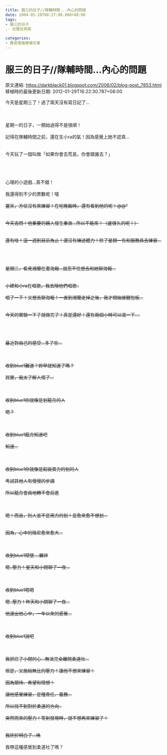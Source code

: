 ```yaml
---
title: 服三的日子//隊輔時間...內心的問題
date: 2004-05-20T00:27:00.000+08:00
tags: 
- 服三的日子
,- 社服社與我

categories:
- 舊部落格移植文章
---
```


# 服三的日子//隊輔時間...內心的問題

原文連結: https://darkblack01.blogspot.com/2006/02/blog-post_7853.html
移植時的最後更新日期: 2012-01-29T16:22:30.787+08:00

今天是星期三了！過了兩天沒有寫日記了...<br /><br /><br /><br />星期一的日子，一開始過得不是很順！<br /><br />記得在隊輔時間之前，還在生小ra的氣！因為感覺上她不認真...<br /><br /><br />今天玩了一個叫做「如果你會去荒島，你會跟誰去？」<br /><br /><a name='more'></a><br /><br /><br />心理的小遊戲...真不錯！<br /><br />我還得到不少的票數呢！嘻~~<br /><br />當天，方仗沒有來練習！在吃晚飯時，還有看到他的呢！@@"<br /><br /><br />今天去問！他重要的親人發生重故...所以不能來！（盧很久的呢！）<br /><br /><br />還有哇！這一週到目前為止！還沒有練過體力！除了星期一有和服務員去練習...<br /><br /><br /><br /><br />星期二，看見湘蘭在畫海報...就忍不住想去和她聊海報...<br /><br /><br />小建和小ra在唱歌，我去陪他們唱歌..<br /><br />唱了一下！又想去聊海報！一直到湘蘭走掉之後，我才開始接麵包板...<br /><br /><br />今天的實驗一下子就做完了！真是還好！還有兩個小時可以混一下....<br /><br /><br /><br /><br />最近對自己的感受...多了些...<br /><br /><br /><br />收到blue1難道？妳早就知道了嗎？<br /><br />其實，我太了解人情了...<br /><br /><br /><br />收到blue1你就像是划龍舟的人<br /><br />嗯？<br /><br /><br /><br />收到blue1龍舟知道吧<br /><br />知道...<br /><br /><br /><br />收到blue1你就像是超級賣力的划的人<br /><br />考試其他人有慢慢的步調<br /><br />所以龍舟會員地轉不會前進<br /><br /><br /><br />嗯！而且，別人並不是用力的划！是愈來愈不想划...<br /><br /><br />因為，心中的阻尼愈來愈大...<br /><br /><br /><br />收到blue1障壁....羈絆<br /><br />嗯..壓力！星天和小開聊了一夜...<br /><br /><br /><br />收到blue1嗯嗯<br /><br />嗯..壓力！昨天和小開聊了一夜...<br /><br />他道出他心中，一年以來的感覺...<br /><br /><br /><br />收到blue1說吧<br /><br /><br /><br />我抓住了小開的心...無法完全離開柔道社...<br /><br />但是，又施給無比的壓力！讓他不想來練習！<br /><br />因為期待、希望和理想！<br /><br />讓他感覺練習，是種責任、義務...<br /><br />所以找不到對於柔道的方向..<br /><br />突然而來的壓力！等到發現時，就不想再來練習了！<br /><br /><br />我終於明白了...嗚~~<br /><br />我帶這種感覺到柔道社了嗎？
